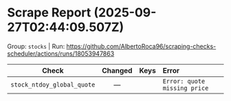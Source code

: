 # Scrape Report (2025-09-27T02:44:09.507Z)

Group: `stocks`  |  Run: https://github.com/AlbertoRoca96/scraping-checks-scheduler/actions/runs/18053947863

| Check | Changed | Keys | Error |
|---|:---:|:--|:--|
| `stock_ntdoy_global_quote` | — |  | `Error: quote missing price` |
